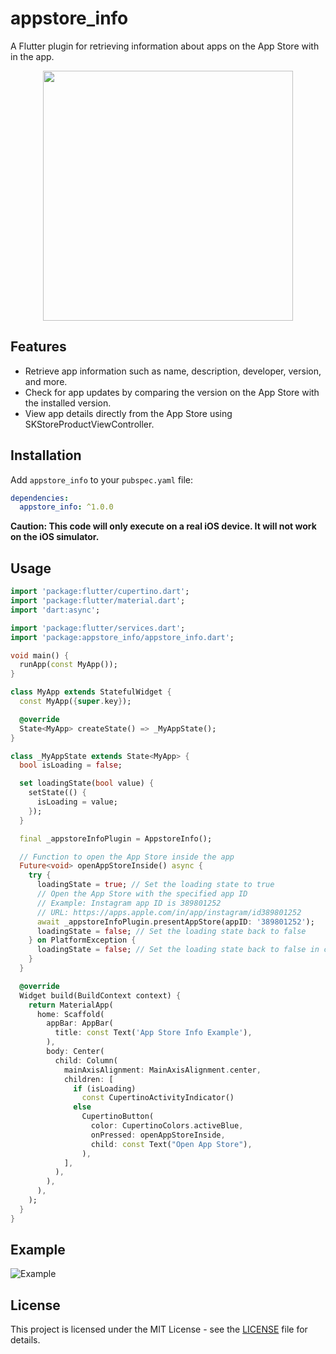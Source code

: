 # appstore_info

A Flutter plugin for retrieving information about apps on the App Store with in the app.

<p align="center">
<img src="https://github.com/akshaynjarangal/appstore_info/assets/63861163/d41a15e3-c05a-41df-b4f4-76858364b577" height="400" />
</p>


## Features

- Retrieve app information such as name, description, developer, version, and more.
- Check for app updates by comparing the version on the App Store with the installed version.
- View app details directly from the App Store using SKStoreProductViewController.

## Installation

Add `appstore_info` to your `pubspec.yaml` file:

```yaml
dependencies:
  appstore_info: ^1.0.0
```
**Caution: This code will only execute on a real iOS device. It will not work on the iOS simulator.**
## Usage

```dart
import 'package:flutter/cupertino.dart';
import 'package:flutter/material.dart';
import 'dart:async';

import 'package:flutter/services.dart';
import 'package:appstore_info/appstore_info.dart';

void main() {
  runApp(const MyApp());
}

class MyApp extends StatefulWidget {
  const MyApp({super.key});

  @override
  State<MyApp> createState() => _MyAppState();
}

class _MyAppState extends State<MyApp> {
  bool isLoading = false;

  set loadingState(bool value) {
    setState(() {
      isLoading = value;
    });
  }

  final _appstoreInfoPlugin = AppstoreInfo();

  // Function to open the App Store inside the app
  Future<void> openAppStoreInside() async {
    try {
      loadingState = true; // Set the loading state to true
      // Open the App Store with the specified app ID
      // Example: Instagram app ID is 389801252
      // URL: https://apps.apple.com/in/app/instagram/id389801252
      await _appstoreInfoPlugin.presentAppStore(appID: '389801252');
      loadingState = false; // Set the loading state back to false
    } on PlatformException {
      loadingState = false; // Set the loading state back to false in case of an exception
    }
  }

  @override
  Widget build(BuildContext context) {
    return MaterialApp(
      home: Scaffold(
        appBar: AppBar(
          title: const Text('App Store Info Example'),
        ),
        body: Center(
          child: Column(
            mainAxisAlignment: MainAxisAlignment.center,
            children: [
              if (isLoading)
                const CupertinoActivityIndicator()
              else
                CupertinoButton(
                  color: CupertinoColors.activeBlue,
                  onPressed: openAppStoreInside,
                  child: const Text("Open App Store"),
                ),
            ],
          ),
        ),
      ),
    );
  }
}

```

## Example

![Example](example.gif)

## License

This project is licensed under the MIT License - see the [LICENSE](LICENSE) file for details.
